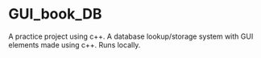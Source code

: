 # GUI_book_DB
A practice project using c++. A database lookup/storage system with GUI elements made using c++. Runs locally.
